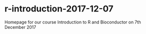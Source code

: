 # r-introduction-2017-12-07
Homepage for our course Introduction to R and Bioconductor on 7th December 2017
